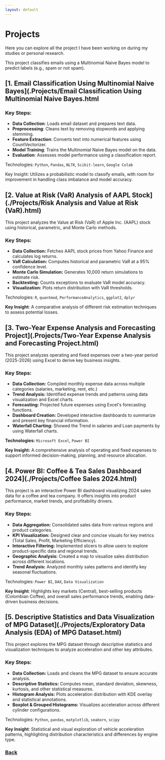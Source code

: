 ```yaml
---
layout: default
---
```

# Projects

Here you can explore all the project I have been working on during my studies or personal research.

This project classifies emails using a Multinomial Naive Bayes model to predict labels (e.g., spam or not spam).

## [1. Email Classification Using Multinomial Naive Bayes](.Projects/Email Classification Using Multinomial Naive Bayes.html

### Key Steps:

- **Data Collection**: Loads email dataset and prepares text data.
- **Preprocessing**: Cleans text by removing stopwords and applying stemming.
- **Feature Extraction**: Converts text into numerical features using CountVectorizer.
- **Model Training**: Trains the Multinomial Naive Bayes model on the data.
- **Evaluation**: Assesses model performance using a classification report.

Technologies: `Python`, `Pandas`, `NLTK`, `Scikit-learn`, `Google Colab`

Key Insight: Utilizes a probabilistic model to classify emails, with room for improvement in handling class imbalance and model accuracy.

## [2. Value at Risk (VaR) Analysis of AAPL Stock](./Projects/Risk Analysis and Value at Risk (VaR).html)

This project analyzes the Value at Risk (VaR) of Apple Inc. (AAPL) stock using historical, parametric, and Monte Carlo methods. 

### Key Steps:
- **Data Collection:** Fetches AAPL stock prices from Yahoo Finance and calculates log returns.
- **VaR Calculation:** Computes historical and parametric VaR at a 95% confidence level.
- **Monte Carlo Simulation:** Generates 10,000 return simulations to estimate risk.
- **Backtesting:** Counts exceptions to evaluate VaR model accuracy.
- **Visualization:** Plots return distribution with VaR thresholds.

Technologies: `R`, `quantmod`, `PerformanceAnalytics`, `ggplot2`, `dplyr`

**Key Insight**: A comparative analysis of different risk estimation techniques to assess potential losses.

## [3. Two-Year Expense Analysis and Forecasting Project](.Projects/Two-Year Expense Analysis and Forecasting Project.html)

This project analyzes operating and fixed expenses over a two-year period (2025-2026) using Excel to derive key business insights.

### Key Steps:

- **Data Collection:** Compiled monthly expense data across multiple categories (salaries, marketing, rent, etc.)  
- **Trend Analysis:** Identified expense trends and patterns using data visualization and Excel charts.
- **Forecasting:** Projected future expenses using Excel's forecasting functions.
- **Dashboard Creation:** Developed interactive dashboards to summarize and present key financial information.
- **Waterfall Charting:** Showed the Trend in salaries and Loan payments by using Waterfall charts.
    
**Technologies:** `Microsoft Excel`, `Power BI`

**Key Insight:** A comprehensive analysis of operating and fixed expenses to support informed decision-making, planning, and resource allocation.

## [4. Power BI: Coffee & Tea Sales Dashboard 2024](./Projects/Coffee Sales 2024.html)

This project is an interactive Power BI dashboard visualizing 2024 sales data for a coffee and tea company. It offers insights into product performance, market trends, and profitability drivers.

### Key Steps:
- **Data Aggregation:** Consolidated sales data from various regions and product categories.
- **KPI Visualization:** Designed clear and concise visuals for key metrics (Total Sales, Profit, Marketing Efficiency).
- **Interactive Filtering:** Implemented slicers to allow users to explore product-specific data and regional trends.
- **Geographic Analysis:** Created a map to visualize sales distribution across different locations.
- **Trend Analysis:** Analyzed monthly sales patterns and identify key seasonal fluctuations.

Technologies: `Power BI`, `DAX`, `Data Visualization`

**Key Insight**: Highlights key markets (Central), best-selling products (Colombian Coffee), and overall sales performance trends, enabling data-driven business decisions.

## [5. Descriptive Statistics and Data Visualization of MPG Dataset](./Projects/Exploratory Data Analysis (EDA) of MPG Dataset.html)

This project explores the MPG dataset through descriptive statistics and visualization techniques to analyze acceleration and other key attributes.

### Key Steps:

- **Data Collection:** Loads and cleans the MPG dataset to ensure accurate analysis.
- **Descriptive Statistics:** Computes mean, standard deviation, skewness, kurtosis, and other statistical measures.
- **Histogram Analysis:** Plots acceleration distribution with KDE overlay and statistical annotations.
- **Boxplot & Grouped Histograms:** Visualizes acceleration across different cylinder configurations.  

Technologies: `Python`, `pandas`, `matplotlib`, `seaborn`, `scipy`

**Key Insight**: Statistical and visual exploration of vehicle acceleration patterns, highlighting distribution characteristics and differences by engine type.

### [Back](./)
